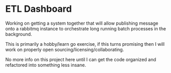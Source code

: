 # ETL Dashboard #

Working on getting a system together that will allow publishing message
onto a rabbitmq instance to orchestrate long running batch processes
in the background.

This is primarily a hobby/learn go exercise, if this turns promising
then I will work on properly open sourcing/licensing/collaborating.

No more info on this project here until I can get the code organized
and refactored into something less insane.